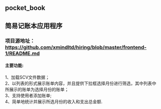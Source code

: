 ## pocket_book
## 简易记账本应用程序
### 项目源地址：https://github.com/xmindltd/hiring/blob/master/frontend-1/README.md
#### 主要功能:
1、加载SCV文件数据；   
2、以列表的形式展示账单内容，并且提供下拉框选择月份进行筛选，其中列表中所展示的账单为选择月份的账单；    
3、支持使用者添加账单;    
4、简单地统计并展示所选月份的收入和支出总金额.    

